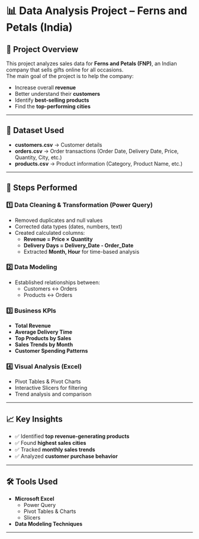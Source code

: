 # 📊 Data Analysis Project – Ferns and Petals (India)

## 📝 Project Overview  
This project analyzes sales data for **Ferns and Petals (FNP)**, an Indian company that sells gifts online for all occasions.  
The main goal of the project is to help the company:  
- Increase overall **revenue**  
- Better understand their **customers**  
- Identify **best-selling products**  
- Find the **top-performing cities**  

---

## 📂 Dataset Used  
- **customers.csv** → Customer details  
- **orders.csv** → Order transactions (Order Date, Delivery Date, Price, Quantity, City, etc.)  
- **products.csv** → Product information (Category, Product Name, etc.)  

---

## 🔧 Steps Performed  

### 1️⃣ Data Cleaning & Transformation (Power Query)  
- Removed duplicates and null values  
- Corrected data types (dates, numbers, text)  
- Created calculated columns:  
  - **Revenue = Price × Quantity**  
  - **Delivery Days = Delivery_Date - Order_Date**  
  - Extracted **Month, Hour** for time-based analysis  

### 2️⃣ Data Modeling  
- Established relationships between:  
  - Customers ↔ Orders  
  - Products ↔ Orders  

### 3️⃣ Business KPIs  
- **Total Revenue**  
- **Average Delivery Time**  
- **Top Products by Sales**  
- **Sales Trends by Month**  
- **Customer Spending Patterns**  

### 4️⃣ Visual Analysis (Excel)  
- Pivot Tables & Pivot Charts  
- Interactive Slicers for filtering  
- Trend analysis and comparison  

---

## 📈 Key Insights  
- ✅ Identified **top revenue-generating products**  
- ✅ Found **highest sales cities**  
- ✅ Tracked **monthly sales trends**  
- ✅ Analyzed **customer purchase behavior**  

---

## 🛠 Tools Used  
- **Microsoft Excel**  
  - Power Query  
  - Pivot Tables & Charts  
  - Slicers  
- **Data Modeling Techniques**  

---
